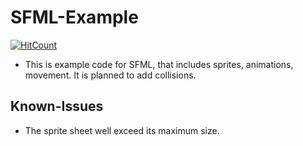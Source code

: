 # SFML-Example
[![HitCount](https://hits.dwyl.com/7W1571X/SFML-Example.svg?style=flat-square)](http://hits.dwyl.com/7W1571X/SFML-Example)
* This is example code for SFML, that includes sprites, animations, movement. It is planned to add collisions.
## Known-Issues
* The sprite sheet well exceed its maximum size.
